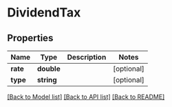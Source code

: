 # DividendTax

## Properties
Name | Type | Description | Notes
------------ | ------------- | ------------- | -------------
**rate** | **double** |  | [optional] 
**type** | **string** |  | [optional] 

[[Back to Model list]](../README.md#documentation-for-models) [[Back to API list]](../README.md#documentation-for-api-endpoints) [[Back to README]](../README.md)


